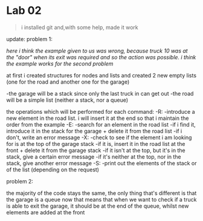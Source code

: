 # Lab 02

> i installed git and,with some help, made it work 

update:
problem 1:

*here i think the example given to us was wrong, because truck 10 was at the "door" when its exit was required and*
*so the action was possible. i think the example works for the second problem* 

at first i created structures for nodes and lists and created 2 new empty lists (one
for the road and another one for the garage)

-the garage will be a stack since only the last truck in can get out
-the road will be a simple list (neither a stack, nor a queue)

the operations which will be performed for each command:
	-R:
		-introduce a new element in the road list. i will insert it at the end so that i maintain the order from the 
		example
	-E:
		-search for an element in the road list
			-if i find it, introduce it in the stack for the garage + delete it from the road list
			-if i don't, write an error message
	-X:
		-check to see if the element i am looking for is at the top of the garage stack
			-if it is, insert it in the road list at the front + delete it from the garage stack
			-if it isn't at the top, but it's in the stack, give a certain error message
			-if it's neither at the top, nor in the stack, give another error message
	-S:
		-print out the elements of the stack or of the list (depending on the request)
		
problem 2:

the majority of the code stays the same, the only thing that's different is that the garage is a queue now
that means that when we want to check if a truck is able to exit the garage, it should be at the end of the queue, 
whilst new elements are added at the front

